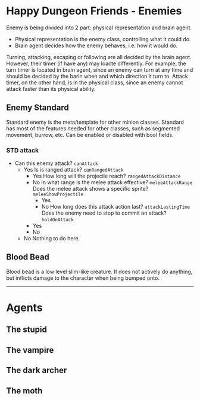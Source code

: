 # Happy Dungeon Friends - Enemies 

Enemy is being divided into 2 part: physical representation and brain agent. 

* Physical representation is the enemy class, controlling what it could do. 
* Brain agent decides how the enemy behaves, i.e. how it would do. 

Turning, attacking, escaping or following are all decided by the brain agent. However, 
their timer (if have any) may loacte differently. For example, the turn timer is located
in brain agent, since an enemy can turn at any time and should be decided by the barin when
and which direction it turn to. Attack timer, on the other hand, is in the physical class, 
since an enemy cannot attack faster than its physical ability. 

## Enemy Standard 

Standard enemy is the meta/template for other minion classes. Standard has most of the features needed
for other classes, such as segmented movement, burrow, etc. Can be enabled or disabled with bool fields. 

### STD attack 

* Can this enemy attack? `canAttack`
  * Yes
    Is is ranged attack? `canRangedAttack`
    * Yes
      How long will the projecile reach? `rangedAttackDistance`
    * No
      In what range is the melee attack effective? `meleeAttackRange`
      Does the melee attack shows a specific sprite? `meleeShowProjectile`
      * Yes
      * No
    How long does this attack action last? `attackLastingTime`
    Does the enemy need to stop to commit an attack? `holdOnAttack`
     * Yes
     * No
  * No
    Nothing to do here. 

## Blood Bead 

Blood bead is a low level slim-like creature. It does not actively do anything, but inflicts damage to
the character when being bumped onto. 


----------------------------------------------------

# Agents 

## The stupid 

## The vampire 

## The dark archer 

## The moth 